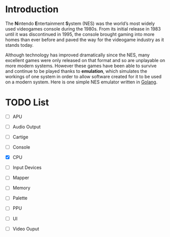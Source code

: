 # Introduction

The **N**intendo **E**ntertainment **S**ystem (NES) was the world’s most widely used videogames console during the 1980s. From its initial release in 1983 until it was discontinued in 1995, the console brought gaming into more homes than ever before and paved the way for the videogame industry as it stands today. 

Although technology has improved dramatically since the NES, many excellent games were only released on that format and so are unplayable on more modern systems. However these games have been able to survive and continue to be played thanks to **emulation**, which simulates the workings of one system in order to allow software created for it to be used on a modern system. Here is one simple NES emulator written in [Golang](http://golang.org).

# TODO List

- [ ] APU

- [ ] Audio Output

- [ ] Cartige

- [ ] Console

- [x] CPU

- [ ] Input Devices

- [ ] Mapper

- [ ] Memory

- [ ] Palette

- [ ] PPU

- [ ] UI

- [ ] Video Ouput